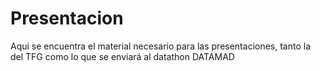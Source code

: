 # Presentacion 

Aqui se encuentra el material necesario para las presentaciones, tanto la del TFG como lo que se enviará al datathon DATAMAD 
